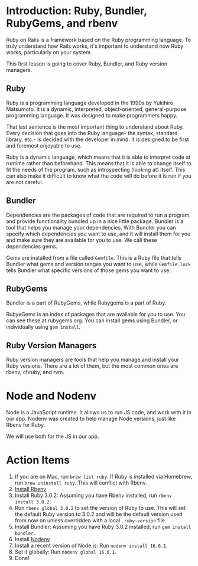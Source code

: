 # Introduction: Ruby, Bundler, RubyGems, and rbenv

Ruby on Rails is a framework based on the Ruby programming language. To truly understand how Rails works, it's important to understand how Ruby works, particularly on your system.

This first lesson is going to cover Ruby, Bundler, and Ruby version managers.

## Ruby

Ruby is a programming language developed in the 1990s by Yukihiro Matsumoto. It is a dynamic, interpreted, object-oriented, general-purpose programming language. It was designed to make programmers happy.

That last sentence is the most important thing to understand about Ruby. Every decision that goes into the Ruby language- the syntax, standard library, etc.- is decided with the developer in mind. It is designed to be first and foremost enjoyable to use.

Ruby is a dynamic language, which means that it is able to interpret code at runtime rather than beforehand. This means that it is able to change itself to fit the needs of the program, such as introspecting (looking at) itself. This can also make it difficult to know what the code will do before it is run if you are not careful.

## Bundler

Dependencies are the packages of code that are required to run a program and provide functionality bundled up in a nice little package. Bundler is a tool that helps you manage your dependencies. With Bundler you can specify which dependencies you want to use, and it will install them for you and make sure they are available for you to use. We call these dependencies gems.

Gems are installed from a file called `Gemfile`. This is a Ruby file that tells Bundler what gems and version ranges you want to use, while `Gemfile.lock` tells Bundler what specific versions of those gems you want to use.

## RubyGems

Bundler is a part of RubyGems, while Rubygems is a part of Ruby.

RubyeGems is an index of packages that are available for you to use. You can see these at rubygems.org. You can install gems using Bundler, or individually using `gem install`.

## Ruby Version Managers

Ruby version managers are tools that help you manage and install your Ruby versions. There are a lot of them, but the most common ones are rbenv, chruby, and rvm.

# Node and Nodenv

Node is a JavaScript runtime. It allows us to run JS code, and work with it in our app. Nodenv was created to help manage Node versions, just like Rbenv for Ruby.

We will use both for the JS in our app.

# Action Items

1. If you are on Mac, run `brew list ruby`. If Ruby is installed via Homebrew, run `brew uninstall ruby`. This will conflict with Rbenv.
1. [Install Rbenv](https://github.com/rbenv/rbenv#installation)
1. Install Ruby 3.0.2: Assuming you have Rbenv installed, run `rbenv install 3.0.2`.
1. Run `rbenv global 3.0.2` to set the version of Ruby to use. This will set the default Ruby version to 3.0.2 and will be the default version used from now on unless overridden with a local `.ruby-version` file.
1. Install Bundler: Assuming you have Ruby 3.0.2 installed, run `gem install bundler`.
1. Install [Nodenv](https://github.com/nodenv/nodenv#installation)
1. Install a recent version of Node.js: Run `nodenv install 16.6.1`.
1. Set it globally: Run `nodenv global 16.6.1`.
1. Done!
